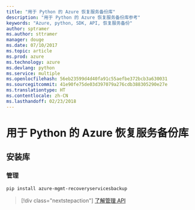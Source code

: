 ```yaml
---
title: "用于 Python 的 Azure 恢复服务备份库"
description: "用于 Python 的 Azure 恢复服务备份库参考"
keywords: "Azure, python, SDK, API, 恢复服务备份"
author: sptramer
ms.author: sttramer
manager: douge
ms.date: 07/10/2017
ms.topic: article
ms.prod: azure
ms.technology: azure
ms.devlang: python
ms.service: multiple
ms.openlocfilehash: 56eb23599d4d40fa91c55aefbe372bcb3a630031
ms.sourcegitcommit: 41e90fe75de03d397079a276cdb388305290e27e
ms.translationtype: HT
ms.contentlocale: zh-CN
ms.lasthandoff: 02/23/2018
---
```

# <a name="azure-recovery-services-backup-libraries-for-python"></a>用于 Python 的 Azure 恢复服务备份库

## <a name="install-the-libraries"></a>安装库


### <a name="management"></a>管理

```bash
pip install azure-mgmt-recoveryservicesbackup
```
> [!div class="nextstepaction"]
> [了解管理 API](/python/api/overview/azure/recoveryservicesbackup/management)